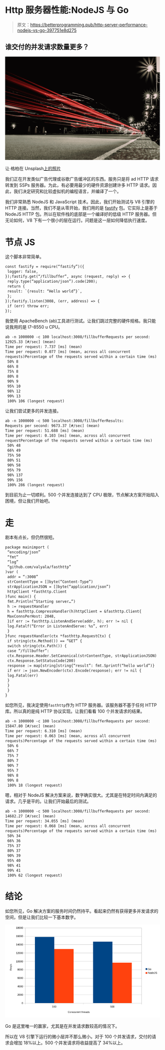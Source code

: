 # Http 服务器性能:NodeJS 与 Go

> 原文：<https://betterprogramming.pub/http-server-performance-nodejs-vs-go-397751e8d275>

## 谁交付的并发请求数量更多？

![](img/b38c547de37b5f2845f5fae4b952b271.png)

让·格柏在 Unsplash[上的照片](https://unsplash.com?utm_source=medium&utm_medium=referral)

我们正在开发类似广告代理或谷歌广告缓冲区的东西。服务只是将 ad HTTP 请求转发到 SSPs 服务器。为此，有必要用最少的硬件资源创建许多 HTTP 请求。因此，我们决定研究和比较虚拟机的编程语言，并编译了一个。

我们非常熟悉 NodeJS 和 JavaScript 技术。因此，我们开始测试与 V8 引擎的 HTTP 连接。当然，我们不是从零开始，我们用的是 [fastify](https://github.com/fastify/fastify) 包。它实际上是基于 NodeJS HTTP 包。所以在软件栈的底部是一个编译好的低级 HTTP 服务器。但无论如何，V8 下有一个很小的层在运行。问题是这一层如何降低执行速度。

# **节点 JS**

这个脚本非常简单。

```
const fastify = require(“fastify”)({
 logger: false,
});fastify.get(“/fillbuffer”, async (request, reply) => {
 reply.type(“application/json”).code(200);
 return {
 result: `{result: “Hello world”}`,
 };
});fastify.listen(3008, (err, address) => {
 if (err) throw err;
});
```

我使用 ApacheBench (ab)工具进行测试。让我们跳过完整的硬件规格。我只能说我用的是 I7–8550 u CPU。

```
ab -n 1000000 -c 100 localhost:3008/fillbufferRequests per second: 12925.33 [#/sec] (mean)
Time per request: 7.737 [ms] (mean)
Time per request: 0.077 [ms] (mean, across all concurrent requests)Percentage of the requests served within a certain time (ms)
 50% 8
 66% 8
 75% 8
 80% 8
 90% 9
 95% 10
 98% 12
 99% 13
 100% 106 (longest request)
```

让我们尝试更多的并发连接。

```
ab -n 1000000 -c 500 localhost:3008/fillbufferResults:
Requests per second: 9673.37 [#/sec] (mean)
Time per request: 51.688 [ms] (mean)
Time per request: 0.103 [ms] (mean, across all concurrent requestPercentage of the requests served within a certain time (ms)
 50% 48
 66% 49
 75% 50
 80% 51
 90% 58
 95% 79
 98% 137
 99% 156
 100% 286 (longest request)
```

到目前为止一切顺利。500 个并发连接达到了 CPU 极限，节点解决方案开始陷入困境，但让我们开始吧。

# **走**

剧本有点长，但仍然很短。

```
package mainimport (
 “encoding/json”
 “fmt”
 “log”
 “github.com/valyala/fasthttp”
)var (
 addr = “:3008”
 strContentType = []byte(“Content-Type”)
 strApplicationJSON = []byte(“application/json”)
 httpClient *fasthttp.Client
)func main() {
 fmt.Println(“Starting server…”)
 h := requestHandler
 h = fasthttp.CompressHandler(h)httpClient = &fasthttp.Client{
 MaxConnsPerHost: 2048,
 }if err := fasthttp.ListenAndServe(addr, h); err != nil {
 log.Fatalf(“Error in ListenAndServe: %s”, err)
 }
}func requestHandler(ctx *fasthttp.RequestCtx) {
 if string(ctx.Method()) == “GET” {
 switch string(ctx.Path()) {
 case “/fillbuffer”:
 ctx.Response.Header.SetCanonical(strContentType, strApplicationJSON)
 ctx.Response.SetStatusCode(200)
 response := map[string]string{“result”: fmt.Sprintf(“hello world”)}
 if err := json.NewEncoder(ctx).Encode(response); err != nil {
 log.Fatal(err)
 }
 }
 }
}
```

如您所见，我决定使用`fasthttp`作为 HTTP 服务器。该服务器不基于任何 HTTP 库。所以真的是纯 HTTP 协议实现。让我们看看 100 个并发请求的结果。

```
ab -n 1000000 -c 100 localhost:3008/fillbufferRequests per second: 15847.80 [#/sec] (mean)
Time per request: 6.310 [ms] (mean)
Time per request: 0.063 [ms] (mean, across all concurrent requests)Percentage of the requests served within a certain time (ms)
 50% 6
 66% 7
 75% 7
 80% 7
 90% 7
 95% 7
 98% 8
 99% 8
 100% 18 (longest request)
```

嗯，相对于 NodeJS 解决方案来说，数字确实很大。尤其是在特定时间内满足的请求。几乎是平的。让我们开始最后的测试。

```
ab -n 1000000 -c 500 localhost:3008/fillbufferRequests per second: 14682.27 [#/sec] (mean)
Time per request: 34.055 [ms] (mean)
Time per request: 0.068 [ms] (mean, across all concurrent requests)Percentage of the requests served within a certain time (ms)
 50% 34
 66% 36
 75% 37
 80% 37
 90% 39
 95% 40
 98% 41
 99% 41
 100% 62 (longest request)
```

# 结论

如您所见，Go 解决方案的服务时间仍然持平。看起来仍然有获得更多并发请求的空间，但是让我们比较一下基本数字。

![](img/6f53b1cd4f83e13b549d8858fe52b921.png)

Go 是这里唯一的赢家，尤其是在并发请求数较高的情况下。

所以在 V8 引擎下运行的微小层并不那么微小。对于 100 个并发请求，交付的请求会增加 18%以上。500 个并发请求将收益提高了 34%以上。